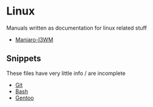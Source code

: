 # Linux
Manuals written as documentation for linux related stuff

* [Manjaro-I3WM](https://github.com/dwrolvink/Linux/blob/master/Manjaro-I3WM.md)

## Snippets
These files have very little info / are incomplete
* [Git](https://github.com/dwrolvink/Linux/blob/master/git.md)
* [Bash](https://github.com/dwrolvink/Linux/blob/master/bash-is-retarded.md)
* [Gentoo](https://github.com/dwrolvink/Linux/blob/master/gentoo.md)
